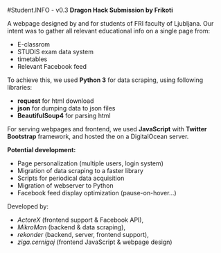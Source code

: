 #Student.INFO - v0.3
**Dragon Hack Submission by Frikoti**

A webpage designed by and for students of FRI faculty of Ljubljana.
Our intent was to gather all relevant educational info on a single page from:
 * E-classrom
 * STUDIS exam data system
 * timetables
 * Relevant Facebook feed

To achieve this, we used **Python 3** for data scraping, using following libraries:
 * **request** for html download
 * **json** for dumping data to json files
 * **BeautifulSoup4** for parsing html
 
For serving webpages and frontend, we used **JavaScript** with **Twitter Bootstrap** framework, and hosted the on a DigitalOcean server.

**Potential development:**
 * Page personalization (multiple users, login system)
 * Migration of data scraping to a faster library
 * Scripts for periodical data acquisition
 * Migration of webserver to Python
 * Facebook feed display optimization (pause-on-hover...)
 
Developed by:
 * *ActoreX* (frontend support & Facebook API), 
 * *MikroMan* (backend & data scraping), 
 * *rekonder* (backend, server, frontend support),
 * *ziga.cernigoj* (frontend JavaScript & webpage design)
 



